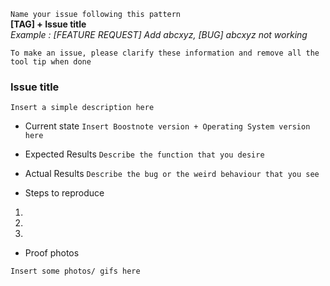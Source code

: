 `Name your issue following this pattern`   
**[TAG] + Issue title**   
*Example : [FEATURE REQUEST] Add abcxyz, [BUG] abcxyz not working*


`To make an issue, please clarify these information and remove all the tool tip when done` 

### Issue title 
`Insert a simple description here`

* Current state `Insert Boostnote version + Operating System version here`

* Expected Results `Describe the function that you desire`

* Actual Results `Describe the bug or the weird behaviour that you see`

* Steps to reproduce 

1. 
2.
3. 

* Proof photos 

`Insert some photos/ gifs here`

